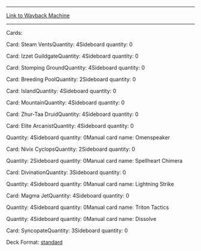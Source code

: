 
---
[Link to Wayback Machine](https://web.archive.org/web/20150524225506/http://magic.wizards.com/en/articles/decks/justin-mccombs-elite-arcanist-combo-2013-11-21)

[_metadata_:generator]:- "Drupal 7 (http://drupal.org)"
[_metadata_:node]:- "117130"
[_metadata_:publish_date]:- "2013-11-21"
[_metadata_:source]:- "article"
[_metadata_:title]:- "Justin McComb's Elite Arcanist Combo"
[_metadata_:wayback_capture_timestamp]:- "2015-05-24 22:55:06"
[_metadata_:wayback_raw_url]:- "https://web.archive.org/web/20150524225506id_/http://magic.wizards.com/en/articles/decks/justin-mccombs-elite-arcanist-combo-2013-11-21"
[_metadata_:wayback_url]:- "http://magic.wizards.com/en/articles/decks/justin-mccombs-elite-arcanist-combo-2013-11-21"
---





Cards: 

Card: Steam VentsQuantity: 4Sideboard quantity: 0 



Card: Izzet GuildgateQuantity: 4Sideboard quantity: 0 



Card: Stomping GroundQuantity: 4Sideboard quantity: 0 



Card: Breeding PoolQuantity: 2Sideboard quantity: 0 



Card: IslandQuantity: 4Sideboard quantity: 0 



Card: MountainQuantity: 4Sideboard quantity: 0 



Card: Zhur-Taa DruidQuantity: 4Sideboard quantity: 0 



Card: Elite ArcanistQuantity: 4Sideboard quantity: 0 



Quantity: 4Sideboard quantity: 0Manual card name: Omenspeaker 



Card: Nivix CyclopsQuantity: 2Sideboard quantity: 0 



Quantity: 2Sideboard quantity: 0Manual card name: Spellheart Chimera 



Card: DivinationQuantity: 3Sideboard quantity: 0 



Quantity: 4Sideboard quantity: 0Manual card name: Lightning Strike 



Card: Magma JetQuantity: 4Sideboard quantity: 0 



Quantity: 4Sideboard quantity: 0Manual card name: Triton Tactics 



Quantity: 4Sideboard quantity: 0Manual card name: Dissolve 



Card: SyncopateQuantity: 3Sideboard quantity: 0 

Deck Format: [standard](/en/deck-format/standard)


 

 
